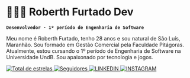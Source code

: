 # 👨🏻‍💻 Roberth Furtado Dev

**`Desenvolvedor - 1º período de Engenharia de Software`**

Meu nome é Roberth Furtado, tenho 28 anos e sou natural de São Luís, Maranhão. Sou formado em Gestão Comercial pela Faculdade Pitágoras. Atualmente, estou cursando o 1º período de Engenharia de Software na Universidade UndB. Sou apaixonado por tecnologia e jogos.

<p align="left">
    <a href="https://github.com/RoberthFurtadoDev">
        <img 
            alt="Total de estrelas" 
            title="Total de estrelas GitHub" 
            src="https://custom-icon-badges.demolab.com/github/stars/adoDev?color=55960c&style=for-the-badge&labelColor=488207&logo=star&label=estrelas"
        />
    </a>
    <a href="https://github.com/RoberthFurtadoDev?tab=followers">
        <img 
            alt="Seguidores" 
            title="Me siga no GitHub" 
            src="https://custom-icon-badges.demolab.com/github/followers/RoberthFurtadoDev?color=236ad3&labelColor=1155ba&style=for-the-badge&logo=github&label=Seguidores&logoColor=white"
        />
    </a>
    <a href="https://www.linkedin.com/in/roberth-furtado-ferreira-de-oliveira-341146200/">
        <img 
            alt="LINKEDIN" 
            title="Me siga no LINKEDIN" 
            src=https://img.shields.io/badge/LinkedIn-0077B5?style=for-the-badge&logo=linkedin&logoColor=white
               />
    </a>
    <a href="https://www.instagram.com/_robertholi/">
        <img 
            alt="INSTAGRAM" 
            title="Me siga no INSTAGRAM" 
            src=https://img.shields.io/badge/Instagram-E4405F?style=for-the-badge&logo=instagram&logoColor=white
